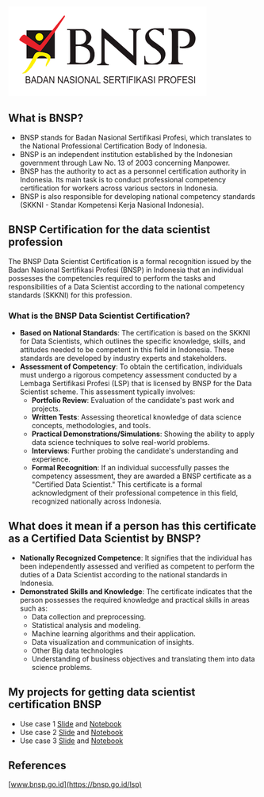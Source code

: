 ![BNSP logo](https://github.com/harishmuh/BNSP_Data-Scientist-Certification/blob/main/logo-bnsp-1.png?raw=true)


## **What is BNSP?**
* BNSP stands for Badan Nasional Sertifikasi Profesi, which translates to the National Professional Certification Body of Indonesia.
* BNSP is an independent institution established by the Indonesian government through Law No. 13 of 2003 concerning Manpower.
* BNSP has the authority to act as a personnel certification authority in Indonesia. Its main task is to conduct professional competency certification for workers across various sectors in Indonesia.
* BNSP is also responsible for developing national competency standards (SKKNI - Standar Kompetensi Kerja Nasional Indonesia).


## **BNSP Certification for the data scientist profession**
The BNSP Data Scientist Certification is a formal recognition issued by the Badan Nasional Sertifikasi Profesi (BNSP) in Indonesia that an individual possesses the competencies required to perform the tasks and responsibilities of a Data Scientist according to the national competency standards (SKKNI) for this profession.

### **What is the BNSP Data Scientist Certification?**

* **Based on National Standards**: The certification is based on the SKKNI for Data Scientists, which outlines the specific knowledge, skills, and attitudes needed to be competent in this field in Indonesia. These standards are developed by industry experts and stakeholders.
* **Assessment of Competency**: To obtain the certification, individuals must undergo a rigorous competency assessment conducted by a Lembaga Sertifikasi Profesi (LSP) that is licensed by BNSP for the Data Scientist scheme. This assessment typically involves: 
    * **Portfolio Review**: Evaluation of the candidate's past work and projects.
    * **Written Tests**: Assessing theoretical knowledge of data science concepts, methodologies, and tools.
    * **Practical Demonstrations/Simulations**: Showing the ability to apply data science techniques to solve real-world problems.
    * **Interviews**: Further probing the candidate's understanding and experience.
    * **Formal Recognition**: If an individual successfully passes the competency assessment, they are awarded a BNSP certificate as a "Certified Data Scientist." This certificate is a formal acknowledgment of their professional competence in this field, recognized nationally across Indonesia.

## **What does it mean if a person has this certificate as a Certified Data Scientist by BNSP?**

* **Nationally Recognized Competence**: It signifies that the individual has been independently assessed and verified as competent to perform the duties of a Data Scientist according to the national standards in Indonesia.
* **Demonstrated Skills and Knowledge**: The certificate indicates that the person possesses the required knowledge and practical skills in areas such as:
  * Data collection and preprocessing.
  * Statistical analysis and modeling.
  * Machine learning algorithms and their application.
  * Data visualization and communication of insights.
  * Other Big data technologies 
  * Understanding of business objectives and translating them into data science problems.

## **My projects for getting data scientist certification BNSP**
  * Use case 1 [Slide]() and [Notebook]()
  * Use case 2 [Slide]() and [Notebook]()
  * Use case 3 [Slide]() and [Notebook]()

## References
[www.bnsp.go.id](https://bnsp.go.id/lsp)
